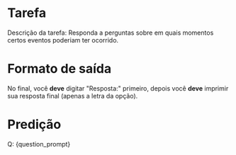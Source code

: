 # Tarefa
Descrição da tarefa: Responda a perguntas sobre em quais momentos certos eventos poderiam ter ocorrido.

# Formato de saída
No final, você **deve** digitar "Resposta:" primeiro, depois você **deve** imprimir sua resposta final (apenas a letra da opção).

# Predição
Q: {question_prompt}